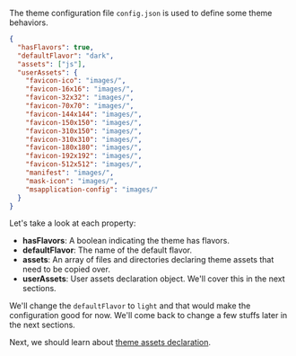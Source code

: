 The theme configuration file `config.json` is used to define some theme behaviors.

```json
{
  "hasFlavors": true,
  "defaultFlavor": "dark",
  "assets": ["js"],
  "userAssets": {
    "favicon-ico": "images/",
    "favicon-16x16": "images/",
    "favicon-32x32": "images/",
    "favicon-70x70": "images/",
    "favicon-144x144": "images/",
    "favicon-150x150": "images/",
    "favicon-310x150": "images/",
    "favicon-310x310": "images/",
    "favicon-180x180": "images/",
    "favicon-192x192": "images/",
    "favicon-512x512": "images/",
    "manifest": "images/",
    "mask-icon": "images/",
    "msapplication-config": "images/"
  }
}
```

Let's take a look at each property:
  - **hasFlavors**: A boolean indicating the theme has flavors.
  - **defaultFlavor**: The name of the default flavor.
  - **assets**: An array of files and directories declaring theme assets that need to be copied over.
  - **userAssets**: User assets declaration object. We'll cover this in the next sections.

We'll change the `defaultFlavor` to `light` and that would make the configuration good for now. We'll come back to change a few stuffs later in the next sections.

Next, we should learn about [theme assets declaration]({{versionRootPrefix}}/themes/creating-a-new-theme/theme-assets).
